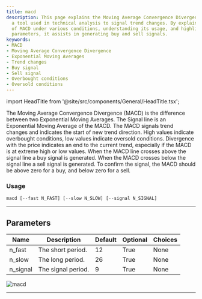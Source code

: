 ```yaml
---
title: macd
description: This page explains the Moving Average Convergence Divergence (MACD),
  a tool used in technical analysis to signal trend changes. By explaining the behaviour
  of MACD under various conditions, understanding its usage, and highlighting its
  parameters, it assists in generating buy and sell signals.
keywords:
- MACD
- Moving Average Convergence Divergence
- Exponential Moving Averages
- Trend changes
- Buy signal
- Sell signal
- Overbought conditions
- Oversold conditions
---
```


import HeadTitle from '@site/src/components/General/HeadTitle.tsx';

<HeadTitle title="stocks/ta/macd - Reference | OpenBB Terminal Docs" />

The Moving Average Convergence Divergence (MACD) is the difference between two Exponential Moving Averages. The Signal line is an Exponential Moving Average of the MACD. The MACD signals trend changes and indicates the start of new trend direction. High values indicate overbought conditions, low values indicate oversold conditions. Divergence with the price indicates an end to the current trend, especially if the MACD is at extreme high or low values. When the MACD line crosses above the signal line a buy signal is generated. When the MACD crosses below the signal line a sell signal is generated. To confirm the signal, the MACD should be above zero for a buy, and below zero for a sell.

### Usage

```python
macd [--fast N_FAST] [--slow N_SLOW] [--signal N_SIGNAL]
```

---

## Parameters

| Name | Description | Default | Optional | Choices |
| ---- | ----------- | ------- | -------- | ------- |
| n_fast | The short period. | 12 | True | None |
| n_slow | The long period. | 26 | True | None |
| n_signal | The signal period. | 9 | True | None |

![macd](https://user-images.githubusercontent.com/46355364/154311220-d18eb93e-76b3-4abb-b9c6-86484f462c55.png)

---
